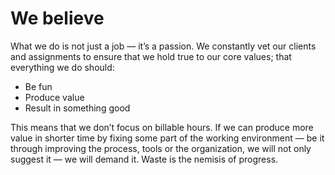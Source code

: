 # We believe

What we do is not just a job — it’s a passion. We constantly vet our clients and assignments to ensure that we hold true to our core values; that everything we do should:

* Be fun
* Produce value
* Result in something good

This means that we don’t focus on billable hours. If we can produce more value in shorter time by fixing some part of the working environment — be it through improving the process, tools or the organization, we will not only suggest it — we will demand it. Waste is the nemisis of progress.
